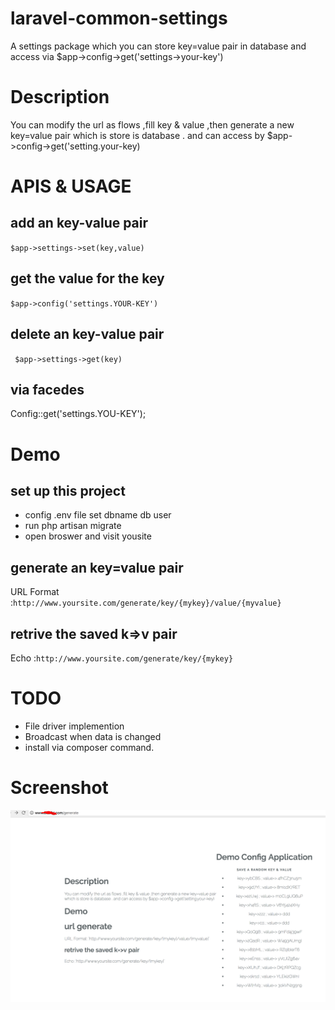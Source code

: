 #   laravel-common-settings
A settings package which you can store  key=value pair in database and access via $app->config->get('settings->your-key')



#   Description
You can modify the url as flows ,fill key & value ,then generate a new key=value pair
which is store is database . and can access by $app->config->get('setting.your-key)


# APIS & USAGE
## add an key-value pair
`$app->settings->set(key,value)`

## get the value for the key 
`$app->config('settings.YOUR-KEY')`

## delete an key-value pair
` $app->settings->get(key)`


## via facedes
Config::get('settings.YOU-KEY');


#   Demo
## set up this project 
* config .env file set dbname db user 
* run php artisan migrate 
* open broswer and visit yousite

##  generate an key=value pair 
URL Format :`http://www.yoursite.com/generate/key/{mykey}/value/{myvalue}`

## retrive the saved k=>v pair
Echo :`http://www.yoursite.com/generate/key/{mykey}`



#  TODO 
* File driver implemention
* Broadcast when data is changed 
* install via composer command.


# Screenshot
![Demo](https://github.com/codewithyou/laravel-common-settings/blob/master/ScreenShot/Snip20171004_1.png?raw=true " ")



